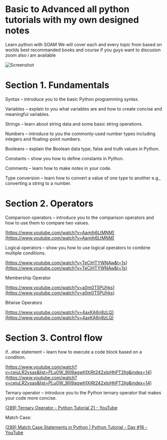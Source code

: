 # Basic to Advanced all python tutorials with my own designed notes 
 Learn python with SOAM
 We will cover each and every topic from based on worlds best recommanded books and course
 if you guys want to discusion zoom also i am available
 
![Screenshot](screenshot.png)
 
 # Section 1. Fundamentals

Syntax – introduce you to the basic Python programming syntax.

Variables – explain to you what variables are and how to create concise and meaningful variables.

Strings – learn about string data and some basic string operations.

Numbers – introduce to you the commonly-used number types including integers and floating-point numbers.

Booleans – explain the Boolean data type, false and truth values in Python.

Constants – show you how to define constants in Python.

Comments – learn how to make notes in your code.

Type conversion – learn how to convert a value of one type to another e.g., converting a string to a number.

# Section 2. Operators

Comparison operators – introduce you to the comparison operators and how to use them to compare two values.

[https://www.youtube.com/watch?v=Aamih6LtMNM](https://www.youtube.com/watch?v=Aamih6LtMNM)

Logical operators – show you how to use logical operators to combine multiple conditions.

[https://www.youtube.com/watch?v=TeCjHTYWNAw&t=1s](https://www.youtube.com/watch?v=TeCjHTYWNAw&t=1s)

Membership Operator

[https://www.youtube.com/watch?v=a0m0T5PUhks](https://www.youtube.com/watch?v=a0m0T5PUhks)

Bitwise Operators 

[https://www.youtube.com/watch?v=4axKA6n8zLQ](https://www.youtube.com/watch?v=4axKA6n8zLQ)

# Section 3. Control flow

if…else statement – learn how to execute a code block based on a condition.

[https://www.youtube.com/watch?v=ceiuLR2ysas&list=PLu0W_9lII9agwh1XjRt242xIpHhPT2llg&index=14](https://www.youtube.com/watch?v=ceiuLR2ysas&list=PLu0W_9lII9agwh1XjRt242xIpHhPT2llg&index=14)

Ternary operator – introduce you to the Python ternary operator that makes your code more concise.

[(289) Ternary Operator - Python Tutorial 21 - YouTube](https://www.youtube.com/watch?v=icIuzMYl728)

Match Case:

[(289) Match Case Statements in Python | Python Tutorial - Day #16 - YouTube](https://www.youtube.com/watch?v=bthQCK1QAmQ&list=PLu0W_9lII9agwh1XjRt242xIpHhPT2llg&index=16)



